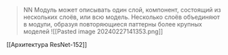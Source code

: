 > NN Модуль может описывать один слой, компонент, состоящий из нескольких слоёв, или всю модель. 
> Несколько слоёв объединяют в модули, образуя повторяющиеся паттерны более крупных моделей 
> ![[Pasted image 20240227141353.png]]

[[Архитектура ResNet-152]]